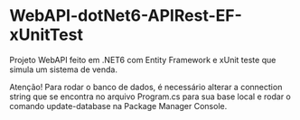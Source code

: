 # WebAPI-dotNet6-APIRest-EF-xUnitTest
Projeto WebAPI feito em .NET6 com Entity Framework e xUnit teste que simula um sistema de venda.
<p>Atenção! Para rodar o banco de dados, é necessário alterar a connection string que se encontra no arquivo Program.cs para sua base local e rodar o comando update-database na Package Manager Console.</p>
